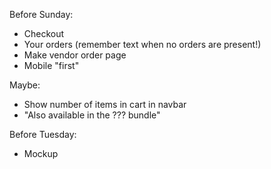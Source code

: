 Before Sunday:
- Checkout
- Your orders (remember text when no orders are present!)
- Make vendor order page
- Mobile "first"

Maybe:
- Show number of items in cart in navbar
- "Also available in the ??? bundle"

Before Tuesday:
- Mockup
